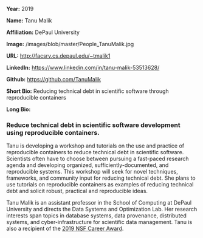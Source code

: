 **Year:** 2019

**Name:** Tanu Malik

**Affiliation:** DePaul University

**Image:** /images/blob/master/People_TanuMalik.jpg

**URL:** http://facsrv.cs.depaul.edu/~tmalik1

**LinkedIn:** https://www.linkedin.com/in/tanu-malik-53513628/

**Github:** https://github.com/TanuMalik

**Short Bio:** Reducing technical debt in scientific software through reproducible containers

**Long Bio:** 
### Reduce technical debt in scientific software development using reproducible containers.
Tanu is developing a workshop and tutorials on the use and practice of reproducible containers to reduce technical debt in scientific software.  Scientists often have to choose between pursuing a fast-paced research agenda and developing organized, sufficiently-documented, and reproducible systems. This workshop will seek for novel techniques, frameworks, and community input for reducing technical debt. She plans to use tutorials on reproducible containers as examples of reducing technical debt and solicit robust, practical and reproducible ideas. 

Tanu Malik is an assistant professor in the School of Computing at DePaul University and directs the Data Systems and Optimization Lab. Her research interests span topics in database systems, data provenance, distributed systems, and cyber-infrastructure for scientific data management. Tanu is also a recipient of the <a href="https://nsf.gov/awardsearch/showAward?AWD_ID=1846418&HistoricalAwards=false">2019 NSF Career Award</a>.


